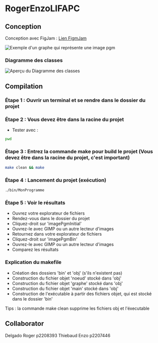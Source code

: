 # RogerEnzoLIFAPC

## Conception

Conception avec FigJam : [Lien FigmJam](https://www.figma.com/file/HxI14LNnPssUnBXXEPSnBu/diagrame_des_classes?type=whiteboard&node-id=0%3A1&t=zAzpCbIxr9VF0aRo-1)


![Exemple d'un graphe qui représente une image pgm](https://i.imgur.com/Qc11KIv.png)

### Diagramme des classes
![Aperçu du Diagramme des classes](https://i.imgur.com/F0myJYt.png)

## Compilation

### Étape 1 : Ouvrir un terminal et se rendre dans le dossier du projet

### Étape 2 : Vous devez être dans la racine du projet
- Tester avec :
```bash
pwd
```
### Étape 3 : Entrez la commande make pour build le projet (Vous devez être dans la racine du projet, c'est important)
```bash
make clean && make
```
### Étape 4 : Lancement du projet (exécution)
```bash
./bin/MonProgramme
```
### Étape 5 : Voir le résultats 
- Ouvrez votre explorateur de fichiers
- Rendez-vous dans le dossier du projet
- Cliquez-droit sur 'imagePgmInitial'
- Ouvrez-le avec GIMP ou un autre lecteur d'images
- Retournez dans votre explorateur de fichiers
- Cliquez-droit sur 'imagePgmBin'
- Ouvrez-le avec GIMP ou un autre lecteur d'images
- Comparez les résultats

### Explication du makefile
- Création des dossiers 'bin' et 'obj' (s'ils n'existent pas)
- Construction du fichier objet 'noeud' stocké dans 'obj'
- Construction du fichier objet 'graphe' stocké dans 'obj'
- Construction du fichier objet 'main' stocké dans 'obj'
- Construction de l'exécutable à partir des fichiers objet, qui est stocké dans le dossier 'bin'

Tips : la commande make clean supprime les fichiers obj et l'éxecutable
  
## Collaborator
Delgado Roger p2208393
Thiebaud Enzo p2207446
